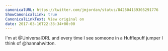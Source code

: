 ```yaml
---
canonicalURL: https://twitter.com/jmjordan/status/842504139305291776
ShowCanonicalLink: true
CanonicalLinkText: View original on
date: 2017-03-16T22:33:34+00:00
---
```

I'm at @UniversalORL and every time I see someone in a Hufflepuff jumper I think of @hannahwitton.